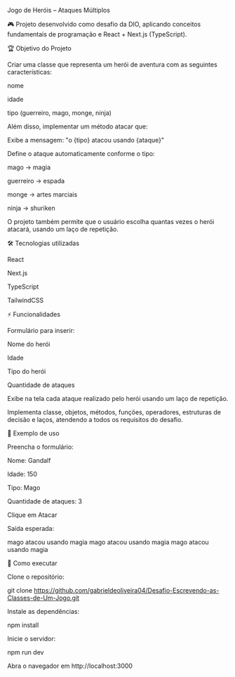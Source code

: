 Jogo de Heróis – Ataques Múltiplos

🎮 Projeto desenvolvido como desafio da DIO, aplicando conceitos fundamentais de programação e React + Next.js (TypeScript).

🏆 Objetivo do Projeto

Criar uma classe que representa um herói de aventura com as seguintes características:

nome

idade

tipo (guerreiro, mago, monge, ninja)

Além disso, implementar um método atacar que:

Exibe a mensagem: "o {tipo} atacou usando {ataque}"

Define o ataque automaticamente conforme o tipo:

mago → magia

guerreiro → espada

monge → artes marciais

ninja → shuriken

O projeto também permite que o usuário escolha quantas vezes o herói atacará, usando um laço de repetição.

🛠️ Tecnologias utilizadas

React

Next.js

TypeScript

TailwindCSS

⚡ Funcionalidades

Formulário para inserir:

Nome do herói

Idade

Tipo do herói

Quantidade de ataques

Exibe na tela cada ataque realizado pelo herói usando um laço de repetição.

Implementa classe, objetos, métodos, funções, operadores, estruturas de decisão e laços, atendendo a todos os requisitos do desafio.

📸 Exemplo de uso

Preencha o formulário:

Nome: Gandalf

Idade: 150

Tipo: Mago

Quantidade de ataques: 3

Clique em Atacar

Saída esperada:

mago atacou usando magia
mago atacou usando magia
mago atacou usando magia

🔗 Como executar

Clone o repositório:

git clone https://github.com/gabrieldeoliveira04/Desafio-Escrevendo-as-Classes-de-Um-Jogo.git


Instale as dependências:

npm install


Inicie o servidor:

npm run dev


Abra o navegador em http://localhost:3000
